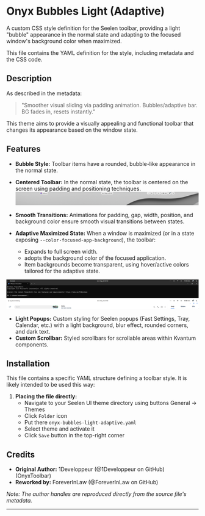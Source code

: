 # Onyx Bubbles Light (Adaptive)

A custom CSS style definition for the Seelen toolbar, providing a light "bubble" appearance in the normal state and adapting to the focused window's background color when maximized.

This file contains the YAML definition for the style, including metadata and the CSS code.

## Description

As described in the metadata:
> "Smoother visual sliding via padding animation. Bubbles/adaptive bar. BG fades in, resets instantly."

This theme aims to provide a visually appealing and functional toolbar that changes its appearance based on the window state.

## Features

*   **Bubble Style:** Toolbar items have a rounded, bubble-like appearance in the normal state.
*   **Centered Toolbar:** In the normal state, the toolbar is centered on the screen using padding and positioning techniques.
![default](https://github.com/ForeverInLaw/onyx-bubbles-light-adaptive/blob/main/default.png?raw=true)

*   **Smooth Transitions:** Animations for padding, gap, width, position, and background color ensure smooth visual transitions between states.
*   **Adaptive Maximized State:** When a window is maximized (or in a state exposing `--color-focused-app-background`), the toolbar:
    *   Expands to full screen width.
    *    adopts the background color of the focused application.
    *   Item backgrounds become transparent, using hover/active colors tailored for the adaptive state.

![dark themed](https://github.com/ForeverInLaw/onyx-bubbles-light-adaptive/blob/main/dark_themed.png?raw=true)
![light themed](https://github.com/ForeverInLaw/onyx-bubbles-light-adaptive/blob/main/light_themed.png?raw=true)

*   **Light Popups:** Custom styling for Seelen popups (Fast Settings, Tray, Calendar, etc.) with a light background, blur effect, rounded corners, and dark text.
*   **Custom Scrollbar:** Styled scrollbars for scrollable areas within Kvantum components.

## Installation

This file contains a specific YAML structure defining a toolbar style. It is likely intended to be used this way:

1.  **Placing the file directly:**
    *   Navigate to your Seelen UI theme directory using buttons General -> Themes
    *   Click `Folder` icon
    *   Put there `onyx-bubbles-light-adaptive.yaml`
    *   Select theme and activate it
    *   Click `Save` button in the top-right corner

## Credits

*   **Original Author:** 1Developpeur (@1Developpeur on GitHub) (OnyxToolbar)
*   **Reworked by:** ForeverInLaw (@ForeverInLaw on GitHub)

*Note: The author handles are reproduced directly from the source file's metadata.*

---
